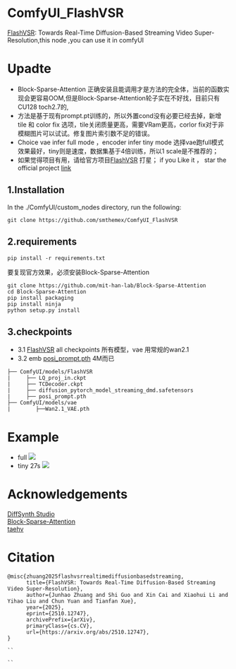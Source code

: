 # ComfyUI_FlashVSR
[FlashVSR](https://github.com/OpenImagingLab/FlashVSR): Towards Real-Time Diffusion-Based Streaming Video Super-Resolution,this node ,you can use it in comfyUI

# Upadte
*  Block-Sparse-Attention 正确安装且能调用才是方法的完全体，当前的函数实现会更容易OOM,但是Block-Sparse-Attention轮子实在不好找，目前只有CU128 toch2.7的,
*  方法是基于现有prompt.pt训练的，所以外置cond没有必要已经去掉，新增tile 和 color fix 选项，tile关闭质量更高，需要VRam更高，corlor fix对于非模糊图片可以试试。修复图片索引数不足的错误。  
*  Choice vae infer full mode ，encoder infer tiny mode 选择vae跑full模式 效果最好，tiny则是速度，数据集基于4倍训练，所以1 scale是不推荐的；  
*  如果觉得项目有用，请给官方项目[FlashVSR](https://github.com/OpenImagingLab/FlashVSR) 打星； if you Like it ， star the official project [link](https://github.com/OpenImagingLab/FlashVSR)

  
1.Installation  
-----
  In the ./ComfyUI/custom_nodes directory, run the following:   
```
git clone https://github.com/smthemex/ComfyUI_FlashVSR

```

2.requirements  
----

```
pip install -r requirements.txt
```
要复现官方效果，必须安装Block-Sparse-Attention 
```
git clone https://github.com/mit-han-lab/Block-Sparse-Attention 
cd Block-Sparse-Attention
pip install packaging
pip install ninja
python setup.py install
```

3.checkpoints 
----

* 3.1 [FlashVSR](https://huggingface.co/JunhaoZhuang/FlashVSR/tree/main)   all checkpoints 所有模型，vae 用常规的wan2.1  
* 3.2 emb  [posi_prompt.pth](https://github.com/OpenImagingLab/FlashVSR/tree/main/examples/WanVSR/prompt_tensor)  4M而已
  
```
├── ComfyUI/models/FlashVSR
|     ├── LQ_proj_in.ckpt
|     ├── TCDecoder.ckpt
|     ├── diffusion_pytorch_model_streaming_dmd.safetensors
|     ├── posi_prompt.pth
├── ComfyUI/models/vae
|        ├──Wan2.1_VAE.pth
```
  

# Example
* full
![](https://github.com/smthemex/ComfyUI_FlashVSR/blob/main/example_workflows/example18.png)
* tiny 27s
![](https://github.com/smthemex/ComfyUI_FlashVSR/blob/main/example_workflows/example_t.png)

# Acknowledgements
[DiffSynth Studio](https://github.com/modelscope/DiffSynth-Studio)  
[Block-Sparse-Attention](https://github.com/mit-han-lab/Block-Sparse-Attention)  
[taehv](https://github.com/madebyollin/taehv)  

# Citation
```
@misc{zhuang2025flashvsrrealtimediffusionbasedstreaming,
      title={FlashVSR: Towards Real-Time Diffusion-Based Streaming Video Super-Resolution}, 
      author={Junhao Zhuang and Shi Guo and Xin Cai and Xiaohui Li and Yihao Liu and Chun Yuan and Tianfan Xue},
      year={2025},
      eprint={2510.12747},
      archivePrefix={arXiv},
      primaryClass={cs.CV},
      url={https://arxiv.org/abs/2510.12747}, 
}

``

``
